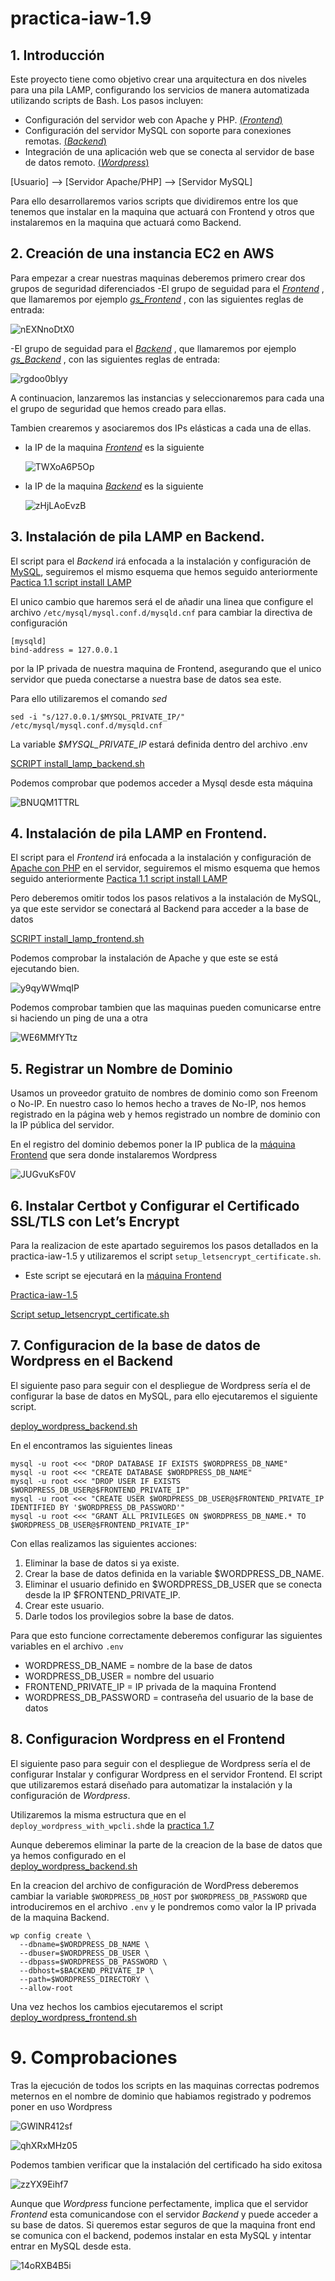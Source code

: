 # practica-iaw-1.9

## 1. Introducción
Este proyecto tiene como objetivo crear una arquitectura en dos niveles para una pila LAMP, configurando los servicios de manera automatizada utilizando scripts de Bash. Los pasos incluyen:

- Configuración del servidor web con Apache y PHP. <ins>(*Frontend*)</ins> 
- Configuración del servidor MySQL con soporte para conexiones remotas. <ins>(*Backend*)</ins> 
- Integración de una aplicación web que se conecta al servidor de base de datos remoto. <ins>(*Wordpress*)</ins>

[Usuario] --> [Servidor Apache/PHP] --> [Servidor MySQL]

Para ello desarrollaremos varios scripts que dividiremos entre los que tenemos que instalar en la maquina que actuará con Frontend y otros que instalaremos en la maquina que actuará como Backend.

## 2. Creación de una instancia EC2 en AWS

Para empezar a crear nuestras maquinas deberemos primero crear dos grupos de seguridad diferenciados
-El grupo de seguidad para el <ins>*Frontend*</ins> , que llamaremos por ejemplo <ins>*gs_Frontend*</ins> , con las siguientes reglas de entrada: 

  ![nEXNnoDtX0](https://github.com/user-attachments/assets/6c9b5957-657f-4546-bcca-74f3a7a5163d)


-El grupo de seguidad para el <ins>*Backend*</ins> , que llamaremos por ejemplo <ins>*gs_Backend*</ins> , con las siguientes reglas de entrada: 

  ![rgdoo0bIyy](https://github.com/user-attachments/assets/9af7db71-59ee-45eb-8605-5496bb20d09c)

A continuacion, lanzaremos las instancias y seleccionaremos para cada una el grupo de seguridad que hemos creado para ellas.

Tambien crearemos y asociaremos dos IPs elásticas a cada una de ellas.

- la IP de la maquina <ins>*Frontend*</ins> es la siguiente

  ![TWXoA6P5Op](https://github.com/user-attachments/assets/a5aec8b3-bd36-4085-9615-9babb266c538)

- la IP de la maquina <ins>*Backend*</ins> es la siguiente

  ![zHjLAoEvzB](https://github.com/user-attachments/assets/fcf52f0f-20a1-402c-98ba-4de8ff2c6747)


## 3. Instalación de pila LAMP en Backend.

El script para el *Backend* irá enfocada a la instalación y configuración de <ins>MySQL</ins>, seguiremos el mismo esquema que hemos seguido anteriormente [Pactica 1.1 script install LAMP](https://github.com/marinaferb92/practica-iaw-1.1/blob/03508db12ab4537559efa67ba80acf9b137da50e/scripts/install_lamp.sh) 

El unico cambio que haremos será el de añadir una linea que configure el archivo `/etc/mysql/mysql.conf.d/mysqld.cnf` para cambiar la directiva de configuración 

````
[mysqld]
bind-address = 127.0.0.1
````

por la IP privada de nuestra maquina de Frontend, asegurando que el unico servidor que pueda conectarse a nuestra base de datos sea este. 

Para ello utilizaremos el comando *sed* 

`sed -i "s/127.0.0.1/$MYSQL_PRIVATE_IP/" /etc/mysql/mysql.conf.d/mysqld.cnf`

La variable *$MYSQL_PRIVATE_IP* estará definida dentro del archivo .env 

<ins>[SCRIPT install_lamp_backend.sh](https://github.com/marinaferb92/practica-iaw-1.9/blob/4a77fa3e6f3dafd380c8ef5e70cad00e2a2e3023/scripts/install_lamp_backend.sh) </ins>

Podemos comprobar que podemos acceder a Mysql desde esta máquina

  ![BNUQM1TTRL](https://github.com/user-attachments/assets/44569e9e-7024-457d-81be-927975f35960)


## 4. Instalación de pila LAMP en Frontend.
El script para el *Frontend* irá enfocada a la instalación y configuración de <ins>Apache con PHP</ins> en el servidor, seguiremos el mismo esquema que hemos seguido anteriormente [Pactica 1.1 script install LAMP](https://github.com/marinaferb92/practica-iaw-1.1/blob/03508db12ab4537559efa67ba80acf9b137da50e/scripts/install_lamp.sh) 

Pero deberemos omitir todos los pasos relativos a la instalación de MySQL, ya que este servidor se conectará al Backend para acceder a la base de datos

<ins>[SCRIPT install_lamp_frontend.sh](https://github.com/marinaferb92/practica-iaw-1.9/blob/1fc251435079787e491f9fb4e09cf44661404c1e/scripts/install_lamp_frontend.sh) </ins>

Podemos comprobar la instalación de Apache y que este se está ejecutando bien.

  ![y9qyWWmqIP](https://github.com/user-attachments/assets/d08b4cd5-93d2-471a-b183-d44209b13911)

Podemos comprobar tambien que las maquinas pueden comunicarse entre si haciendo un ping de una a otra

  ![WE6MMfYTtz](https://github.com/user-attachments/assets/1a0cc076-94ca-4cf8-a37e-4696c02e8a7a)


## 5. Registrar un Nombre de Dominio

Usamos un proveedor gratuito de nombres de dominio como son Freenom o No-IP.
En nuestro caso lo hemos hecho a traves de No-IP, nos hemos registrado en la página web y hemos registrado un nombre de dominio con la IP pública del servidor.

En el registro del dominio debemos poner la IP publica de la <ins>máquina Frontend</ins> que sera donde instalaremos Wordpress

   ![JUGvuKsF0V](https://github.com/user-attachments/assets/1315802e-f516-423a-b6fd-dc07ae6e5ca6)



## 6. Instalar Certbot y Configurar el Certificado SSL/TLS con Let’s Encrypt
Para la realizacion de este apartado seguiremos los pasos detallados en la practica-iaw-1.5 y utilizaremos el script ``` setup_letsencrypt_certificate.sh ```.

- Este script se ejecutará en la <ins>máquina Frontend</ins> 

[Practica-iaw-1.5](https://github.com/marinaferb92/practica-iaw-1.5)

[Script setup_letsencrypt_certificate.sh](scripts/setup_letsencrypt_certificate.sh)



## 7. Configuracion de la base de datos de Wordpress en el Backend
El siguiente paso para seguir con el despliegue de Wordpress sería el de configurar la base de datos en MySQL, 
para ello ejecutaremos el siguiente script.

[deploy_wordpress_backend.sh](https://github.com/marinaferb92/practica-iaw-1.9/blob/47a5b265793e666a92b7484241ab0d5106d39fc4/scripts/deploy_wordpress_backend.sh)

En el encontramos las siguientes lineas
````
mysql -u root <<< "DROP DATABASE IF EXISTS $WORDPRESS_DB_NAME"
mysql -u root <<< "CREATE DATABASE $WORDPRESS_DB_NAME"
mysql -u root <<< "DROP USER IF EXISTS $WORDPRESS_DB_USER@$FRONTEND_PRIVATE_IP"
mysql -u root <<< "CREATE USER $WORDPRESS_DB_USER@$FRONTEND_PRIVATE_IP IDENTIFIED BY '$WORDPRESS_DB_PASSWORD'"
mysql -u root <<< "GRANT ALL PRIVILEGES ON $WORDPRESS_DB_NAME.* TO $WORDPRESS_DB_USER@$FRONTEND_PRIVATE_IP"
````
Con ellas realizamos las siguientes acciones:
1. Eliminar la base de datos si ya existe.
2. Crear la base de datos definida en la variable $WORDPRESS_DB_NAME.
3. Eliminar el usuario definido en $WORDPRESS_DB_USER que se conecta desde la IP $FRONTEND_PRIVATE_IP.
4. Crear este usuario.
5. Darle todos los provilegios sobre la base de datos.

Para que esto funcione correctamente deberemos configurar las siguientes variables en el archivo `.env`
- WORDPRESS_DB_NAME = nombre de la base de datos
- WORDPRESS_DB_USER = nombre del usuario 
- FRONTEND_PRIVATE_IP = IP privada de la maquina Frontend
- WORDPRESS_DB_PASSWORD = contraseña del usuario de la base de datos



## 8. Configuracion Wordpress en el Frontend
El siguiente paso para seguir con el despliegue de Wordpress sería el de configurar Instalar y configurar Wordpress en el servidor Frontend.
El script que utilizaremos estará diseñado para automatizar la instalación y la configuración de *Wordpress*.

Utilizaremos la misma estructura que en el `deploy_wordpress_with_wpcli.sh`de la [practica 1.7](https://github.com/marinaferb92/practica-iaw-1.7/blob/8a96bd92c27c430d7d369159c106e460c37e0053/scripts/deploy_wordpress_with_wpcli.sh)

Aunque deberemos eliminar la parte de la creacion de la base de datos que ya hemos configurado en el  
[deploy_wordpress_backend.sh](https://github.com/marinaferb92/practica-iaw-1.9/blob/389b6e81c313e8916e1c3edefef1b3bbf349c50c/scripts/deploy_wordpress_backend.sh)

En la creacion del archivo de configuración de WordPress deberemos cambiar la variable `$WORDPRESS_DB_HOST` por `$WORDPRESS_DB_PASSWORD` que introduciremos en el archivo `.env` y le pondremos como valor la IP privada de la maquina Backend. 

````
wp config create \
  --dbname=$WORDPRESS_DB_NAME \
  --dbuser=$WORDPRESS_DB_USER \
  --dbpass=$WORDPRESS_DB_PASSWORD \ 
  --dbhost=$BACKEND_PRIVATE_IP \
  --path=$WORDPRESS_DIRECTORY \
  --allow-root
````

Una vez hechos los cambios ejecutaremos el script [deploy_wordpress_frontend.sh](https://github.com/marinaferb92/practica-iaw-1.9/blob/9586848899665226cdddb1822f3984e8297ac0c6/scripts/deploy_wordpress_frontend.sh)


# 9. Comprobaciones

Tras la ejecución de todos los scripts en las maquinas correctas podremos meternos en el nombre de dominio que habiamos registrado y podremos poner en uso Wordpress

  ![GWINR412sf](https://github.com/user-attachments/assets/1b8cc518-1a70-493f-ae85-5b2e8f258f69)

  ![qhXRxMHz05](https://github.com/user-attachments/assets/c8ddcea2-75a2-4e93-9838-5fcff34610e5)

Podemos tambien verificar que la instalación del certificado ha sido exitosa

  ![zzYX9Eihf7](https://github.com/user-attachments/assets/ffd5ff1e-d9d3-4587-9f3d-f536fb828a38)

Aunque que *Wordpress* funcione perfectamente, implica que el servidor *Frontend* esta comunicandose con el servidor *Backend* y puede acceder a su base de datos. Si queremos estar seguros de que la maquina front end se comunica con el backend, podemos instalar en esta MySQL y intentar entrar en MySQL desde esta.

  ![14oRXB4B5i](https://github.com/user-attachments/assets/60f914c0-79c5-4016-a046-00b0aba20196)

















